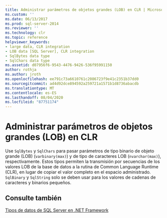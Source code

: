 ```yaml
---
title: Administrar parámetros de objetos grandes (LOB) en CLR | Microsoft Docs
ms.custom: ''
ms.date: 06/13/2017
ms.prod: sql-server-2014
ms.reviewer: ''
ms.technology: clr
ms.topic: reference
helpviewer_keywords:
- large data, CLR integration
- LOB data [SQL Server], CLR integration
- SqlBytes data type
- SqlChars data type
ms.assetid: d07956f6-9543-4476-9426-536f95991150
author: rothja
ms.author: jroth
ms.openlocfilehash: ee791c73a6610761c2086723f9e41c2351b37dd0
ms.sourcegitcommit: ad4d92dce894592a259721a1571b1d8736abacdb
ms.translationtype: MT
ms.contentlocale: es-ES
ms.lasthandoff: 08/04/2020
ms.locfileid: "87751174"
---
```

# <a name="handling-large-object-lob-parameters-in-the-clr"></a>Administrar parámetros de objetos grandes (LOB) en CLR
  Use `SqlBytes` y `SqlChars` para pasar parámetros de tipo binario de objeto grande (LOB) (`varbinary(max)`) y de tipo de caracteres LOB (`nvarchar(max)`), respectivamente. Estos tipos permiten la transmisión por secuencias de los valores LOB de la base de datos a la rutina de Common Language Runtime (CLR), en lugar de copiar el valor completo en el espacio administrado. `SqlBinary` y `SqlString` solo se deben usar para los valores de cadenas de caracteres y binarios pequeños.  
  
## <a name="see-also"></a>Consulte también  
 [Tipos de datos de SQL Server en .NET Framework](sql-server-data-types-in-the-net-framework.md)  
  
  

